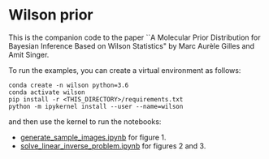 # Wilson prior

This is the companion code to the paper ``A Molecular Prior Distribution for Bayesian Inference Based on Wilson Statistics" by Marc Aurèle Gilles and Amit Singer.

To run the examples, you can create a virtual environment as follows:

```
conda create -n wilson python=3.6 
conda activate wilson
pip install -r <THIS_DIRECTORY>/requirements.txt
python -m ipykernel install --user --name=wilson
```

and then use the kernel to run the notebooks:
- [generate_sample_images.ipynb](https://github.com/ma-gilles/wilsontest/blob/main/generate_sample_images.ipynb) for figure 1.
- [solve_linear_inverse_problem.ipynb](https://github.com/ma-gilles/wilsontest/blob/main/solve_linear_inverse_problem.ipynb) for figures 2 and 3.


